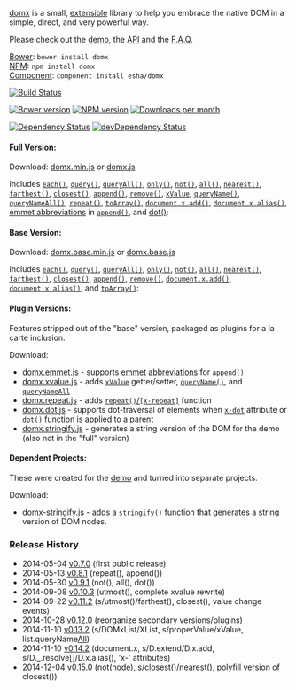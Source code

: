 [domx][home] is a small, [extensible][x.add] library to help you embrace the native DOM in a simple, direct, and very powerful way.

Please check out the [demo][demo], the [API][api] and the [F.A.Q.][faq]

[home]: http://esha.github.io/domx
[demo]: http://esha.github.io/domx#Demo
[api]: http://esha.github.io/domx#API
[faq]: http://esha.github.io/domx#FAQ

[Bower][bower]: `bower install domx`  
[NPM][npm]: `npm install domx`   
[Component][component]: `component install esha/domx`  

[npm]: https://npmjs.org/package/domx
[bower]: http://bower.io/
[component]: http://component.io/

<!-- build/coverage status, climate -->
[![Build Status](https://travis-ci.org/esha/domx.png?branch=master)](https://travis-ci.org/esha/domx)  

<!-- npm, bower versions, downloads -->
[![Bower version](https://badge.fury.io/bo/domx.png)](http://badge.fury.io/bo/domx)
[![NPM version](https://badge.fury.io/js/domx.png)](http://badge.fury.io/js/domx)
[![Downloads per month](https://img.shields.io/npm/dm/domx.svg)](https://www.npmjs.org/package/domx)

<!-- deps status -->
[![Dependency Status](https://david-dm.org/esha/domx.png?theme=shields.io)](https://david-dm.org/esha/domx)
[![devDependency Status](https://david-dm.org/esha/domx/dev-status.png?theme=shields.io)](https://david-dm.org/esha/domx#info=devDependencies)

#### Full Version:

Download: [domx.min.js][full-min] or [domx.js][full]  

Includes [`each()`][each], [`query()`][query], [`queryAll()`][queryAll], [`only()`][only], [`not()`][not], [`all()`][all], [`nearest()`][nearest], [`farthest()`][farthest], [`closest()`][closest], [`append()`][append], [`remove()`][remove], [`xValue`][xValue], [`queryName()`][queryName], [`queryNameAll()`][queryNameAll], [`repeat()`][repeat], [`toArray()`][toArray], [`document.x.add()`][x.add], [`document.x.alias()`][x.alias], [emmet abbreviations][abbr] in [`append()`][emmet], and [dot()][dot]:  

[full-min]: https://raw.github.com/esha/domx/master/dist/domx.min.js
[full]: https://raw.github.com/esha/domx/master/dist/domx.js

[each]: http://esha.github.io/domx#each()
[toArray]: http://esha.github.io/domx#toArray()
[x.add]: http://esha.github.io/domx#x.add()
[x.alias]: http://esha.github.io/domx#x.alias()

[query]: http://esha.github.io/domx#query()
[queryAll]: http://esha.github.io/domx#queryAll()
[only]: http://esha.github.io/domx#only()
[not]: http://esha.github.io/domx#not()
[all]: http://esha.github.io/domx#all()
[farthest]: http://esha.github.io/domx#farthest()
[nearest]: http://esha.github.io/domx#nearest()
[closest]: http://esha.github.io/domx#closest()

[append]: http://esha.github.io/domx#append()
[remove]: http://esha.github.io/domx#remove()

[xValue]: http://esha.github.io/domx#xValue
[queryName]: http://esha.github.io/domx#queryName()
[queryNameAll]: http://esha.github.io/domx#queryNameAll()

[repeat]: http://esha.github.io/domx#repeat

[emmet]: http://esha.github.io/domx#append(emmet)
[abbr]: http://docs.emmet.io/abbreviations/syntax/

[dot]: http://esha.github.io/domx#dot

#### Base Version:

Download: [domx.base.min.js][base-min]  or  [domx.base.js][base]  

Includes [`each()`][each], [`query()`][query], [`queryAll()`][queryAll], [`only()`][only], [`not()`][not], [`all()`][all], [`nearest()`][nearest], [`farthest()`][farthest], [`closest()`][closest], [`append()`][append], [`remove()`][remove], [`document.x.add()`][x.add], [`document.x.alias()`][x.alias], and [`toArray()`][toArray]:  

[base-min]: http://raw.github.com/esha/domx/master/dist/domx.base.min.js
[base]: http://raw.github.com/esha/domx/master/dist/domx.base.js

#### Plugin Versions:

Features stripped out of the "base" version, packaged as plugins for a la carte inclusion.  

Download:
* [domx.emmet.js][emmet-plugin] - supports [emmet][emmet] [abbreviations][abbr] for `append()`
* [domx.xvalue.js][xvalue-plugin] - adds [`xValue`][xValue] getter/setter, [`queryName()`][queryName], and [`queryNameAll`][queryNameAll]
* [domx.repeat.js][repeat-plugin] - adds [`repeat()`/`[x-repeat]`][repeat] function
* [domx.dot.js][dot-plugin] - supports dot-traversal of elements when [`x-dot`][dot] attribute or [`dot()`][dot] function is applied to a parent
* [domx.stringify.js][stringify-plugin] - generates a string version of the DOM for the demo (also not in the "full" version)

[emmet-plugin]: http://raw.github.com/esha/domx/master/dist/domx.emmet.js
[xvalue-plugin]: http://raw.github.com/esha/domx/master/dist/domx.xvalue.js
[repeat-plugin]: http://raw.github.com/esha/domx/master/dist/domx.repeat.js
[dot-plugin]: http://raw.github.com/esha/domx/master/dist/domx.dot.js
[stringify-plugin]: http://raw.github.com/esha/domx-stringify/master/dist/domx-stringify.js

#### Dependent Projects:

These were created for the [demo][demo] and turned into separate projects.

Download:
* [domx-stringify.js][stringify] - adds a `stringify()` function that generates a string version of DOM nodes.

[stringify]: http://github.com/esha/domx-stringify/master/dist/domx-stringify.js

### Release History
* 2014-05-04 [v0.7.0][] (first public release)
* 2014-05-13 [v0.8.1][] (repeat(), append())
* 2014-05-30 [v0.9.1][] (not(), all(), dot())
* 2014-09-08 [v0.10.3][] (utmost(), complete xvalue rewrite)
* 2014-09-22 [v0.11.2][] (s/utmost()/farthest(), closest(), value change events)
* 2014-10-28 [v0.12.0][] (reorganize secondary versions/plugins)
* 2014-11-10 [v0.13.2][] (s/DOMxList/XList, s/properValue/xValue, list.queryName[All])
* 2014-11-10 [v0.14.2][] (document.x, s/D.extend/D.x.add, s/D._.resolve[]/D.x.alias(), 'x-' attributes)
* 2014-12-04 [v0.15.0][] (not(node), s/closest()/nearest(), polyfill version of closest())

[v0.7.0]: https://github.com/esha/domx/tree/0.7.0
[v0.8.1]: https://github.com/esha/domx/tree/0.8.1
[v0.9.1]: https://github.com/esha/domx/tree/0.9.1
[v0.10.3]: https://github.com/esha/domx/tree/0.10.3
[v0.11.2]: https://github.com/esha/domx/tree/0.11.2
[v0.12.0]: https://github.com/esha/domx/tree/0.12.0
[v0.13.2]: https://github.com/esha/domx/tree/0.13.2
[v0.14.2]: https://github.com/esha/domx/tree/0.14.2
[v0.15.0]: https://github.com/esha/domx/tree/0.15.0
